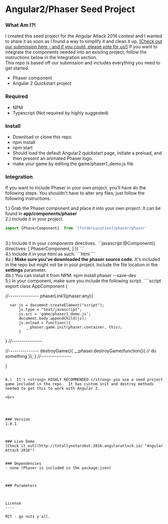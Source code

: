 # Angular2/Phaser Seed Project

### What Am I?!
I created this seed project for the Angular Attack 2016 contest and I wanted to share it as soon as I found a way to simplify it and clean it up.  [(Check out our submission here - and if you could, please vote for us!)](http://totallynotarobot.2016.angularattack.io/ "Angular Attack 2016")  If you want to integrate the components needed into an existing project, follow the instructions below in the Integration section.
<br>
This repo is based off our submission and includes everything you need to get started.
  - Phaser component
  - Angular 2 Quickstart project
  

### Required
  - NPM
  - Typescript (Not required by highly suggested)
  

### Install
  - Download or clone this repo.
  - npm install
  - npm start
  - Should load the default Angular2 quickstart page, initiate a preload, and then present an animated Phaser logo.
  - make your game by editing the game/phaser1_demo.js file





### Integration
If you want to include Phaser in your own project, you'll have do the following steps.  You shouldn't have to alter any files; just follow the following instructions.

1.) Grab the Phaser component and place it into your own project.  It can be found in <strong>app/components/phaser</strong> <br>
2.)  Include it in your project.  
```javascript
import {PhaserComponent}  from '[folderLocation]/phaser/phaser'
```
<br>
3.)  Include it in your components directives.
```javascript
@Component({
    directives: [
       PhaserComponent,
  	]
})
```
<br>
4.)  Include it in your html as such: 
```html
<phaser (phaser)="phaserLink1($event)" [settings]="{file:'node_modules/phaser/build/phaser.min.js'}"></phaser>
```
<br>
4a.)  <strong>Make sure you've downloaded the phaser source code.</strong>    It's included in the repo but might not be in your project.  Include the file location in the <strong>settings</strong> parameter.<br>
4b.)  You can install it from NPM:  npm install phaser --save-dev

<br>
5.)  In your component, make sure you include the following script.
````script
export class AppComponent {


   //---------------
   phaserLink1(phaser:any){

      var js = document.createElement("script");
          js.type = "text/javascript";
          js.src = 'game/phaser1_demo.js';
          document.body.appendChild(js);
          js.onload = function(){
             __phaser.game.init(phaser.container, this);
          }
   }
   //---------------

   //---------------
   destroyGame(){
      __phaser.destroyGame(function(){
            // do something
      });
   }
   //---------------


}
````

6.)  It's <strong> HIGHLY RECOMMENDED </strong> you use a seed project game included in the repo.  It has custom init and destroy methods needed to get this to work with Angular 2.  

<br>




### Version
1.0.1



### Live Demo 
[Check it out](http://totallynotarobot.2016.angularattack.io/ "Angular Attack 2016")


### Dependencies
- none (Phaser is included in the package.json)



### Parameters



License
----

MIT - go nuts y'all.
